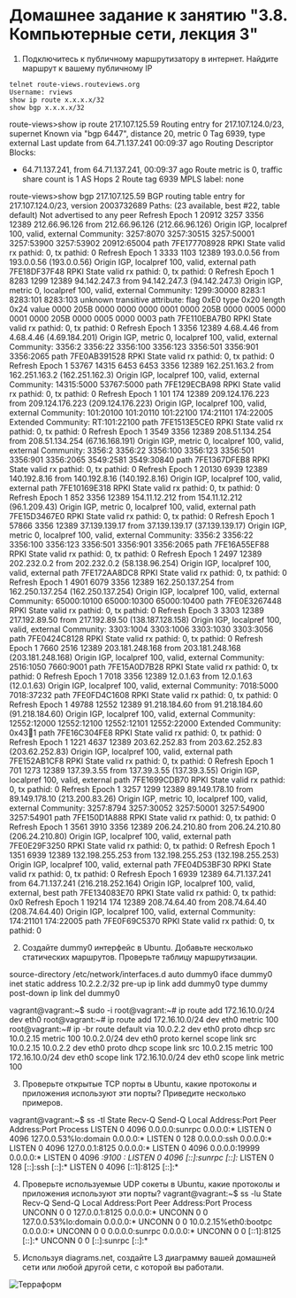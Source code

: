 # Домашнее задание к занятию "3.8. Компьютерные сети, лекция 3"

1. Подключитесь к публичному маршрутизатору в интернет. Найдите маршрут к вашему публичному IP
```
telnet route-views.routeviews.org
Username: rviews
show ip route x.x.x.x/32
show bgp x.x.x.x/32
```

route-views>show ip route 217.107.125.59
Routing entry for 217.107.124.0/23, supernet
  Known via "bgp 6447", distance 20, metric 0
  Tag 6939, type external
  Last update from 64.71.137.241 00:09:37 ago
  Routing Descriptor Blocks:
  * 64.71.137.241, from 64.71.137.241, 00:09:37 ago
      Route metric is 0, traffic share count is 1
      AS Hops 2
      Route tag 6939
      MPLS label: none


route-views>show bgp 217.107.125.59
BGP routing table entry for 217.107.124.0/23, version 2003732689
Paths: (23 available, best #22, table default)
  Not advertised to any peer
  Refresh Epoch 1
  20912 3257 3356 12389
    212.66.96.126 from 212.66.96.126 (212.66.96.126)
      Origin IGP, localpref 100, valid, external
      Community: 3257:8070 3257:30515 3257:50001 3257:53900 3257:53902 20912:65004
      path 7FE177708928 RPKI State valid
      rx pathid: 0, tx pathid: 0
  Refresh Epoch 1
  3333 1103 12389
    193.0.0.56 from 193.0.0.56 (193.0.0.56)
      Origin IGP, localpref 100, valid, external
      path 7FE18DF37F48 RPKI State valid
      rx pathid: 0, tx pathid: 0
  Refresh Epoch 1
  8283 1299 12389
    94.142.247.3 from 94.142.247.3 (94.142.247.3)
      Origin IGP, metric 0, localpref 100, valid, external
      Community: 1299:30000 8283:1 8283:101 8283:103
      unknown transitive attribute: flag 0xE0 type 0x20 length 0x24
        value 0000 205B 0000 0000 0000 0001 0000 205B
              0000 0005 0000 0001 0000 205B 0000 0005
              0000 0003
      path 7FE110EBA7B0 RPKI State valid
      rx pathid: 0, tx pathid: 0
  Refresh Epoch 1
  3356 12389
    4.68.4.46 from 4.68.4.46 (4.69.184.201)
      Origin IGP, metric 0, localpref 100, valid, external
      Community: 3356:2 3356:22 3356:100 3356:123 3356:501 3356:901 3356:2065
      path 7FE0AB391528 RPKI State valid
      rx pathid: 0, tx pathid: 0
  Refresh Epoch 1
  53767 14315 6453 6453 3356 12389
    162.251.163.2 from 162.251.163.2 (162.251.162.3)
      Origin IGP, localpref 100, valid, external
      Community: 14315:5000 53767:5000
      path 7FE129ECBA98 RPKI State valid
      rx pathid: 0, tx pathid: 0
  Refresh Epoch 1
  101 174 12389
    209.124.176.223 from 209.124.176.223 (209.124.176.223)
      Origin IGP, localpref 100, valid, external
      Community: 101:20100 101:20110 101:22100 174:21101 174:22005
      Extended Community: RT:101:22100
      path 7FE1513E5CE0 RPKI State valid
      rx pathid: 0, tx pathid: 0
  Refresh Epoch 1
  3549 3356 12389
    208.51.134.254 from 208.51.134.254 (67.16.168.191)
      Origin IGP, metric 0, localpref 100, valid, external
      Community: 3356:2 3356:22 3356:100 3356:123 3356:501 3356:901 3356:2065 3549:2581 3549:30840
      path 7FE1367DFEB8 RPKI State valid
      rx pathid: 0, tx pathid: 0
  Refresh Epoch 1
  20130 6939 12389
    140.192.8.16 from 140.192.8.16 (140.192.8.16)
      Origin IGP, localpref 100, valid, external
      path 7FE10169E318 RPKI State valid
      rx pathid: 0, tx pathid: 0
  Refresh Epoch 1
  852 3356 12389
    154.11.12.212 from 154.11.12.212 (96.1.209.43)
      Origin IGP, metric 0, localpref 100, valid, external
      path 7FE15D3467E0 RPKI State valid
      rx pathid: 0, tx pathid: 0
  Refresh Epoch 1
  57866 3356 12389
    37.139.139.17 from 37.139.139.17 (37.139.139.17)
      Origin IGP, metric 0, localpref 100, valid, external
      Community: 3356:2 3356:22 3356:100 3356:123 3356:501 3356:901 3356:2065
      path 7FE16A55EF88 RPKI State valid
      rx pathid: 0, tx pathid: 0
  Refresh Epoch 1
  2497 12389
    202.232.0.2 from 202.232.0.2 (58.138.96.254)
      Origin IGP, localpref 100, valid, external
      path 7FE172AA8DC8 RPKI State valid
      rx pathid: 0, tx pathid: 0
  Refresh Epoch 1
  4901 6079 3356 12389
    162.250.137.254 from 162.250.137.254 (162.250.137.254)
      Origin IGP, localpref 100, valid, external
      Community: 65000:10100 65000:10300 65000:10400
      path 7FE0E3267448 RPKI State valid
      rx pathid: 0, tx pathid: 0
  Refresh Epoch 3
  3303 12389
    217.192.89.50 from 217.192.89.50 (138.187.128.158)
      Origin IGP, localpref 100, valid, external
      Community: 3303:1004 3303:1006 3303:1030 3303:3056
      path 7FE0424C8128 RPKI State valid
      rx pathid: 0, tx pathid: 0
  Refresh Epoch 1
  7660 2516 12389
    203.181.248.168 from 203.181.248.168 (203.181.248.168)
      Origin IGP, localpref 100, valid, external
      Community: 2516:1050 7660:9001
      path 7FE15A0D7B28 RPKI State valid
      rx pathid: 0, tx pathid: 0
  Refresh Epoch 1
  7018 3356 12389
    12.0.1.63 from 12.0.1.63 (12.0.1.63)
      Origin IGP, localpref 100, valid, external
      Community: 7018:5000 7018:37232
      path 7FE0FD4C1608 RPKI State valid
      rx pathid: 0, tx pathid: 0
  Refresh Epoch 1
  49788 12552 12389
    91.218.184.60 from 91.218.184.60 (91.218.184.60)
      Origin IGP, localpref 100, valid, external
      Community: 12552:12000 12552:12100 12552:12101 12552:22000
      Extended Community: 0x43:100:1
      path 7FE16C304FE8 RPKI State valid
      rx pathid: 0, tx pathid: 0
  Refresh Epoch 1
  1221 4637 12389
    203.62.252.83 from 203.62.252.83 (203.62.252.83)
      Origin IGP, localpref 100, valid, external
      path 7FE152AB1CF8 RPKI State valid
      rx pathid: 0, tx pathid: 0
  Refresh Epoch 1
  701 1273 12389
    137.39.3.55 from 137.39.3.55 (137.39.3.55)
      Origin IGP, localpref 100, valid, external
      path 7FE1699CDB70 RPKI State valid
      rx pathid: 0, tx pathid: 0
  Refresh Epoch 1
  3257 1299 12389
    89.149.178.10 from 89.149.178.10 (213.200.83.26)
      Origin IGP, metric 10, localpref 100, valid, external
      Community: 3257:8794 3257:30052 3257:50001 3257:54900 3257:54901
      path 7FE150D1A888 RPKI State valid
      rx pathid: 0, tx pathid: 0
  Refresh Epoch 1
  3561 3910 3356 12389
    206.24.210.80 from 206.24.210.80 (206.24.210.80)
      Origin IGP, localpref 100, valid, external
      path 7FE0E29F3250 RPKI State valid
      rx pathid: 0, tx pathid: 0
  Refresh Epoch 1
  1351 6939 12389
    132.198.255.253 from 132.198.255.253 (132.198.255.253)
      Origin IGP, localpref 100, valid, external
      path 7FE04D53BF30 RPKI State valid
      rx pathid: 0, tx pathid: 0
  Refresh Epoch 1
  6939 12389
    64.71.137.241 from 64.71.137.241 (216.218.252.164)
      Origin IGP, localpref 100, valid, external, best
      path 7FE134083E70 RPKI State valid
      rx pathid: 0, tx pathid: 0x0
  Refresh Epoch 1
  19214 174 12389
    208.74.64.40 from 208.74.64.40 (208.74.64.40)
      Origin IGP, localpref 100, valid, external
      Community: 174:21101 174:22005
      path 7FE0F69C5370 RPKI State valid
      rx pathid: 0, tx pathid: 0

2. Создайте dummy0 интерфейс в Ubuntu. Добавьте несколько статических маршрутов. Проверьте таблицу маршрутизации.

source-directory /etc/network/interfaces.d
auto dummy0
iface dummy0 inet static
   address 10.2.2.2/32
   pre-up ip link add dummy0 type dummy
   post-down ip link del dummy0
   
vagrant@vagrant:~$ sudo -i
root@vagrant:~# ip route add 172.16.10.0/24 dev eth0
root@vagrant:~# ip route add 172.16.10.0/24 dev eth0 metric 100
root@vagrant:~# ip -br route
default via 10.0.2.2 dev eth0 proto dhcp src 10.0.2.15 metric 100
10.0.2.0/24 dev eth0 proto kernel scope link src 10.0.2.15
10.0.2.2 dev eth0 proto dhcp scope link src 10.0.2.15 metric 100
172.16.10.0/24 dev eth0 scope link
172.16.10.0/24 dev eth0 scope link metric 100

3. Проверьте открытые TCP порты в Ubuntu, какие протоколы и приложения используют эти порты? Приведите несколько примеров.

vagrant@vagrant:~$ ss -tl
State        Recv-Q       Send-Q             Local Address:Port               Peer Address:Port      Process
LISTEN       0            4096                     0.0.0.0:sunrpc                  0.0.0.0:*
LISTEN       0            4096               127.0.0.53%lo:domain                  0.0.0.0:*
LISTEN       0            128                      0.0.0.0:ssh                     0.0.0.0:*
LISTEN       0            4096                   127.0.0.1:8125                    0.0.0.0:*
LISTEN       0            4096                     0.0.0.0:19999                   0.0.0.0:*
LISTEN       0            4096                           *:9100                          *:*
LISTEN       0            4096                        [::]:sunrpc                     [::]:*
LISTEN       0            128                         [::]:ssh                        [::]:*
LISTEN       0            4096                       [::1]:8125                       [::]:*

4. Проверьте используемые UDP сокеты в Ubuntu, какие протоколы и приложения используют эти порты?
vagrant@vagrant:~$ ss -lu
State        Recv-Q       Send-Q              Local Address:Port               Peer Address:Port      Process
UNCONN       0            0                       127.0.0.1:8125                    0.0.0.0:*
UNCONN       0            0                   127.0.0.53%lo:domain                  0.0.0.0:*
UNCONN       0            0                  10.0.2.15%eth0:bootpc                  0.0.0.0:*
UNCONN       0            0                         0.0.0.0:sunrpc                  0.0.0.0:*
UNCONN       0            0                           [::1]:8125                       [::]:*
UNCONN       0            0                            [::]:sunrpc                     [::]:*

5. Используя diagrams.net, создайте L3 диаграмму вашей домашней сети или любой другой сети, с которой вы работали. 

![Терраформ](Diagram.drawio)